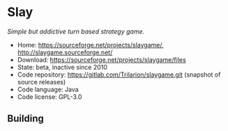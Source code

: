 # Slay

_Simple but addictive turn based strategy game._

- Home: https://sourceforge.net/projects/slaygame/, http://slaygame.sourceforge.net/
- Download: https://sourceforge.net/projects/slaygame/files
- State: beta, inactive since 2010
- Code repository: https://gitlab.com/Trilarion/slaygame.git (snapshot of source releases)
- Code language: Java
- Code license: GPL-3.0

## Building

